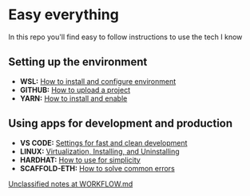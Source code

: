 # Easy everything

In this repo you'll find easy to follow instructions to use the tech I know

## Setting up the environment

- **WSL:** [How to install and configure environment](./HOW-TO-WSL.md)
- **GITHUB:** [How to upload a project](./HOW-TO-GITHUB.md)
- **YARN:** [How to install and enable](./HOW-TO-NODE-AND-YARN.md)

## Using apps for development and production

- **VS CODE:** [Settings for fast and clean development](./HOW-TO-VSCODE.md)
- **LINUX:** [Virtualization, Installing, and Uninstalling](./HOW-TO-LINUX.md)
- **HARDHAT:** [How to use for simplicity](./HOW-TO-HARDHAT.md)
- **SCAFFOLD-ETH:** [How to solve common errors](./HOW-TO-SCAFFOLD-ETH.md)

[Unclassified notes at WORKFLOW.md](./WORKFLOW.md)